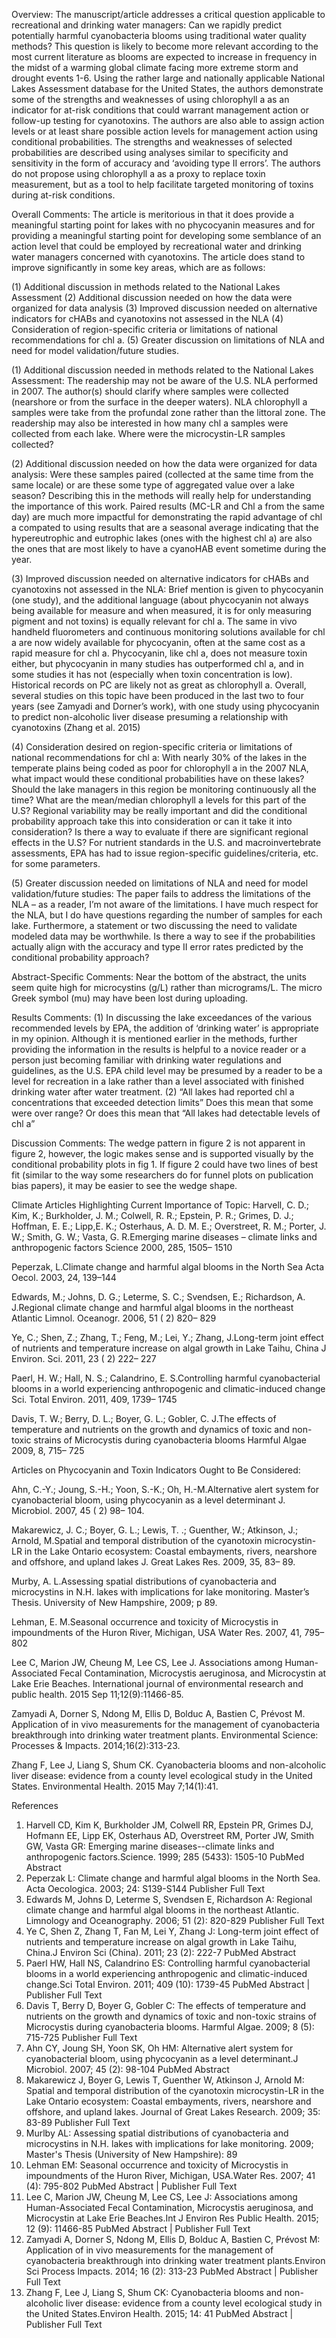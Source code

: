 Overview: The manuscript/article addresses a critical question applicable to recreational and drinking water managers: Can we rapidly predict potentially harmful cyanobacteria blooms using traditional water quality methods? This question is likely to become more relevant according to the most current literature as blooms are expected to increase in frequency in the midst of a warming global climate facing more extreme storm and drought events 1-6. Using the rather large and nationally applicable National Lakes Assessment database for the United States, the authors demonstrate some of the strengths and weaknesses of using chlorophyll a as an indicator for at-risk conditions that could warrant management action or follow-up testing for cyanotoxins. The authors are also able to assign action levels or at least share possible action levels for management action using conditional probabilities. The strengths and weaknesses of selected probabilities are described using analyses similar to specificity and sensitivity in the form of accuracy and ‘avoiding type II errors’. The authors do not propose using chlorophyll a as a proxy to replace toxin measurement, but as a tool to help facilitate targeted monitoring of toxins during at-risk conditions.
 
Overall Comments: The article is meritorious in that it does provide a meaningful starting point for lakes with no phycocyanin measures and for providing a meaningful starting point for developing some semblance of an action level that could be employed by recreational water and drinking water managers concerned with cyanotoxins. The article does stand to improve significantly in some key areas, which are as follows:
 
(1) Additional discussion in methods related to the National Lakes Assessment
(2) Additional discussion needed on how the data were organized for data analysis
(3) Improved discussion needed on alternative indicators for cHABs and cyanotoxins not assessed in the NLA
(4) Consideration of region-specific criteria or limitations of national recommendations for chl a.
(5) Greater discussion on limitations of NLA and need for model validation/future studies.
 
(1) Additional discussion needed in methods related to the National Lakes Assessment:
The readership may not be aware of the U.S. NLA performed in 2007. The author(s) should clarify where samples were collected (nearshore or from the surface in the deeper waters). NLA chlorophyll a samples were take from the profundal zone rather than the littoral zone. The readership may also be interested in how many chl a samples were collected from each lake. Where were the microcystin-LR samples collected?
 
(2) Additional discussion needed on how the data were organized for data analysis:
Were these samples paired (collected at the same time from the same locale) or are these some type of aggregated value over a lake season? Describing this in the methods will really help for understanding the importance of this work. Paired results (MC-LR and Chl a from the same day) are much more impactful for demonstrating the rapid advantage of chl a compated to using results that are a seasonal average indicating that the hypereutrophic and eutrophic lakes (ones with the highest chl a) are also the ones that are most likely to have a cyanoHAB event sometime during the year.
 
(3) Improved discussion needed on alternative indicators for cHABs and cyanotoxins not assessed in the NLA: Brief mention is given to phycocyanin (one study), and the additional language (about phycocyanin not always being available for measure and when measured, it is for only measuring pigment and not toxins) is equally relevant for chl a. The same in vivo handheld fluorometers and continuous monitoring solutions available for chl a are now widely available for phycocyanin, often at the same cost as a rapid measure for chl a. Phycocyanin, like chl a, does not measure toxin either, but phycocyanin in many studies has outperformed chl a, and in some studies it has not (especially when toxin concentration is low). Historical records on PC are likely not as great as chlorophyll a. Overall, several studies on this topic have been produced in the last two to four years (see Zamyadi and Dorner’s work), with one study using phycocyanin to predict non-alcoholic liver disease presuming a relationship with cyanotoxins (Zhang et al. 2015)
 
(4) Consideration desired on region-specific criteria or limitations of national recommendations for chl a: With nearly 30% of the lakes in the temperate plains being coded as poor for chlorophyll a in the 2007 NLA, what impact would these conditional probabilities have on these lakes? Should the lake managers in this region be monitoring continuously all the time? What are the mean/median chlorophyll a  levels for this part of the U.S? Regional variability may be really important and did the conditional probability approach take this into consideration or can it take it into consideration? Is there a way to evaluate if there are significant regional effects in the U.S? For nutrient standards in the U.S. and macroinvertebrate assessments, EPA has had to issue region-specific guidelines/criteria, etc. for some parameters.
 
(5) Greater discussion needed on limitations of NLA and need for model validation/future studies: The paper fails to address the limitations of the NLA – as a reader, I’m not aware of the limitations. I have much respect for the NLA, but I do have questions regarding the number of samples for each lake. Furthermore, a statement or two discussing the need to validate modeled data may be worthwhile. Is there a way to see if the probabilities actually align with the accuracy and type II error rates predicted by the conditional probability approach?
 
Abstract-Specific Comments: Near the bottom of the abstract, the units seem quite high for microcystins (g/L) rather than micrograms/L. The micro Greek symbol (mu) may have been lost during uploading.
 
Results Comments: (1) In discussing the lake exceedances of the various recommended levels by EPA, the addition of ‘drinking water’ is appropriate in my opinion. Although it is mentioned earlier in the methods, further providing the information in the results is helpful to a novice reader or a person just becoming familiar with drinking water regulations and guidelines, as the U.S. EPA child level may be presumed by a reader to be a level for recreation in a lake rather than a level associated with finished drinking water after water treatment. (2) “All lakes had reported chl a concentrations that exceeded detection limits” Does this mean that some were over range? Or  does this mean that “All lakes had detectable levels of chl a”
 
Discussion Comments: The wedge pattern in figure 2 is not apparent in figure 2, however, the logic makes sense and is supported visually by the conditional probability plots in fig 1. If figure 2 could have two lines of best fit (similar to the way some researchers do for funnel plots on publication bias papers), it may be easier to see the wedge shape. 

Climate Articles Highlighting Current Importance of Topic:
Harvell, C. D.; Kim, K.; Burkholder, J. M.; Colwell, R. R.; Epstein, P. R.; Grimes, D. J.; Hoffman, E. E.; Lipp,E. K.; Osterhaus, A. D. M. E.; Overstreet, R. M.; Porter, J. W.; Smith, G. W.; Vasta, G. R.Emerging marine diseases – climate links and anthropogenic factors Science 2000, 285, 1505– 1510
 
Peperzak, L.Climate change and harmful algal blooms in the North Sea Acta Oecol. 2003, 24, 139–144
 
Edwards, M.; Johns, D. G.; Leterme, S. C.; Svendsen, E.; Richardson, A. J.Regional climate change and harmful algal blooms in the northeast Atlantic Limnol. Oceanogr. 2006, 51 ( 2) 820– 829
 
Ye, C.; Shen, Z.; Zhang, T.; Feng, M.; Lei, Y.; Zhang, J.Long-term joint effect of nutrients and temperature increase on algal growth in Lake Taihu, China J Environ. Sci. 2011, 23 ( 2) 222– 227
 
Paerl, H. W.; Hall, N. S.; Calandrino, E. S.Controlling harmful cyanobacterial blooms in a world experiencing anthropogenic and climatic-induced change Sci. Total Environ. 2011, 409, 1739– 1745
 
Davis, T. W.; Berry, D. L.; Boyer, G. L.; Gobler, C. J.The effects of temperature and nutrients on the growth and dynamics of toxic and non-toxic strains of Microcystis during cyanobacteria blooms Harmful Algae 2009, 8, 715– 725
 
 
Articles on Phycocyanin and Toxin Indicators Ought to Be Considered:
 
Ahn, C.-Y.; Joung, S.-H.; Yoon, S.-K.; Oh, H.-M.Alternative alert system for cyanobacterial bloom, using phycocyanin as a level determinant J. Microbiol. 2007, 45 ( 2) 98– 104.
 
Makarewicz, J. C.; Boyer, G. L.; Lewis, T. .; Guenther, W.; Atkinson, J.; Arnold, M.Spatial and temporal distribution of the cyanotoxin microcystin-LR in the Lake Ontario ecosystem: Coastal embayments, rivers, nearshore and offshore, and upland lakes J. Great Lakes Res. 2009, 35, 83– 89.
 
Murby, A. L.Assessing spatial distributions of cyanobacteria and microcystins in N.H. lakes with implications for lake monitoring. Master’s Thesis. University of New Hampshire, 2009; p 89.
 
Lehman, E. M.Seasonal occurrence and toxicity of Microcystis in impoundments of the Huron River, Michigan, USA Water Res. 2007, 41, 795– 802
 
Lee C, Marion JW, Cheung M, Lee CS, Lee J. Associations among Human-Associated Fecal Contamination, Microcystis aeruginosa, and Microcystin at Lake Erie Beaches. International journal of environmental research and public health. 2015 Sep 11;12(9):11466-85.
 
Zamyadi A, Dorner S, Ndong M, Ellis D, Bolduc A, Bastien C, Prévost M. Application of in vivo measurements for the management of cyanobacteria breakthrough into drinking water treatment plants. Environmental Science: Processes & Impacts. 2014;16(2):313-23.
 
Zhang F, Lee J, Liang S, Shum CK. Cyanobacteria blooms and non-alcoholic liver disease: evidence from a county level ecological study in the United States. Environmental Health. 2015 May 7;14(1):41. 

References
1. Harvell CD, Kim K, Burkholder JM, Colwell RR, Epstein PR, Grimes DJ, Hofmann EE, Lipp EK, Osterhaus AD, Overstreet RM, Porter JW, Smith GW, Vasta GR: Emerging marine diseases--climate links and anthropogenic factors.Science. 1999; 285 (5433): 1505-10 PubMed Abstract
2. Peperzak L: Climate change and harmful algal blooms in the North Sea. Acta Oecologica. 2003; 24: S139-S144 Publisher Full Text 
3. Edwards M, Johns D, Leterme S, Svendsen E, Richardson A: Regional climate change and harmful algal blooms in the northeast Atlantic. Limnology and Oceanography. 2006; 51 (2): 820-829 Publisher Full Text 
4. Ye C, Shen Z, Zhang T, Fan M, Lei Y, Zhang J: Long-term joint effect of nutrients and temperature increase on algal growth in Lake Taihu, China.J Environ Sci (China). 2011; 23 (2): 222-7 PubMed Abstract
5. Paerl HW, Hall NS, Calandrino ES: Controlling harmful cyanobacterial blooms in a world experiencing anthropogenic and climatic-induced change.Sci Total Environ. 2011; 409 (10): 1739-45 PubMed Abstract | Publisher Full Text 
6. Davis T, Berry D, Boyer G, Gobler C: The effects of temperature and nutrients on the growth and dynamics of toxic and non-toxic strains of Microcystis during cyanobacteria blooms. Harmful Algae. 2009; 8 (5): 715-725 Publisher Full Text 
7. Ahn CY, Joung SH, Yoon SK, Oh HM: Alternative alert system for cyanobacterial bloom, using phycocyanin as a level determinant.J Microbiol. 2007; 45 (2): 98-104 PubMed Abstract
8. Makarewicz J, Boyer G, Lewis T, Guenther W, Atkinson J, Arnold M: Spatial and temporal distribution of the cyanotoxin microcystin-LR in the Lake Ontario ecosystem: Coastal embayments, rivers, nearshore and offshore, and upland lakes. Journal of Great Lakes Research. 2009; 35: 83-89 Publisher Full Text 
9. Murlby AL: Assessing spatial distributions of cyanobacteria and microcystins in N.H. lakes with implications for lake monitoring. 2009; Master's Thesis (University of New Hampshire): 89
10. Lehman EM: Seasonal occurrence and toxicity of Microcystis in impoundments of the Huron River, Michigan, USA.Water Res. 2007; 41 (4): 795-802 PubMed Abstract | Publisher Full Text 
11. Lee C, Marion JW, Cheung M, Lee CS, Lee J: Associations among Human-Associated Fecal Contamination, Microcystis aeruginosa, and Microcystin at Lake Erie Beaches.Int J Environ Res Public Health. 2015; 12 (9): 11466-85 PubMed Abstract | Publisher Full Text 
12. Zamyadi A, Dorner S, Ndong M, Ellis D, Bolduc A, Bastien C, Prévost M: Application of in vivo measurements for the management of cyanobacteria breakthrough into drinking water treatment plants.Environ Sci Process Impacts. 2014; 16 (2): 313-23 PubMed Abstract | Publisher Full Text 
13. Zhang F, Lee J, Liang S, Shum CK: Cyanobacteria blooms and non-alcoholic liver disease: evidence from a county level ecological study in the United States.Environ Health. 2015; 14: 41 PubMed Abstract | Publisher Full Text 